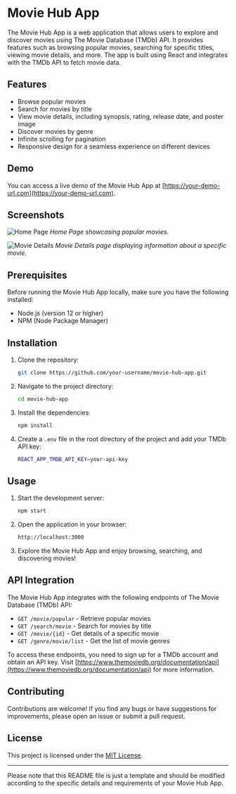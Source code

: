 # Movie Hub App

The Movie Hub App is a web application that allows users to explore and discover movies using The Movie Database (TMDb) API. It provides features such as browsing popular movies, searching for specific titles, viewing movie details, and more. The app is built using React and integrates with the TMDb API to fetch movie data.

## Features

- Browse popular movies
- Search for movies by title
- View movie details, including synopsis, rating, release date, and poster image
- Discover movies by genre
- Infinite scrolling for pagination
- Responsive design for a seamless experience on different devices

## Demo

You can access a live demo of the Movie Hub App at [https://your-demo-url.com](https://your-demo-url.com).

## Screenshots

![Home Page](screenshots/home.png)
*Home Page showcasing popular movies.*

![Movie Details](screenshots/movie-details.png)
*Movie Details page displaying information about a specific movie.*

## Prerequisites

Before running the Movie Hub App locally, make sure you have the following installed:

- Node.js (version 12 or higher)
- NPM (Node Package Manager)

## Installation

1. Clone the repository:

   ```bash
   git clone https://github.com/your-username/movie-hub-app.git
   ```

2. Navigate to the project directory:

   ```bash
   cd movie-hub-app
   ```

3. Install the dependencies:

   ```bash
   npm install
   ```

4. Create a `.env` file in the root directory of the project and add your TMDb API key:

   ```bash
   REACT_APP_TMDB_API_KEY=your-api-key
   ```

## Usage

1. Start the development server:

   ```bash
   npm start
   ```

2. Open the application in your browser:

   ```bash
   http://localhost:3000
   ```

3. Explore the Movie Hub App and enjoy browsing, searching, and discovering movies!

## API Integration

The Movie Hub App integrates with the following endpoints of The Movie Database (TMDb) API:

- `GET /movie/popular` - Retrieve popular movies
- `GET /search/movie` - Search for movies by title
- `GET /movie/{id}` - Get details of a specific movie
- `GET /genre/movie/list` - Get the list of movie genres

To access these endpoints, you need to sign up for a TMDb account and obtain an API key. Visit [https://www.themoviedb.org/documentation/api](https://www.themoviedb.org/documentation/api) for more information.

## Contributing

Contributions are welcome! If you find any bugs or have suggestions for improvements, please open an issue or submit a pull request.

## License

This project is licensed under the [MIT License](LICENSE).

---

Please note that this README file is just a template and should be modified according to the specific details and requirements of your Movie Hub App.